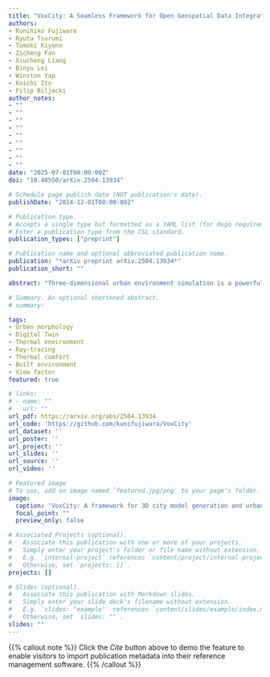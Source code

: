 ```yaml
---
title: "VoxCity: A Seamless Framework for Open Geospatial Data Integration, Grid-Based Semantic 3D City Model Generation, and Urban Environment Simulation"
authors:
- Kunihiko Fujiwara
- Ryuta Tsurumi
- Tomoki Kiyono
- Zicheng Fan
- Xiucheng Liang
- Binyu Lei
- Winston Yap
- Koichi Ito
- Filip Biljecki
author_notes:
- ""
- ""
- ""
- ""
- ""
- ""
- ""
- ""
- ""
date: "2025-07-01T00:00:00Z"
doi: "10.48550/arXiv.2504.13934"

# Schedule page publish date (NOT publication's date).
publishDate: "2024-12-01T00:00:00Z"

# Publication type.
# Accepts a single type but formatted as a YAML list (for Hugo requirements).
# Enter a publication type from the CSL standard.
publication_types: ["preprint"]

# Publication name and optional abbreviated publication name.
publication: "*arXiv preprint arXiv:2504.13934*"
publication_short: ""

abstract: "Three-dimensional urban environment simulation is a powerful tool for informed urban planning. However, the intensive manual effort required to prepare input 3D city models has hindered its widespread adoption. To address this challenge, we present VoxCity, an open-source Python package that provides a one-stop solution for grid-based 3D city model generation and urban environment simulation for cities worldwide. VoxCity's `generator' subpackage automatically downloads building heights, tree canopy heights, land cover, and terrain elevation within a specified target area, and voxelizes buildings, trees, land cover, and terrain to generate an integrated voxel city model. The `simulator' subpackage enables users to conduct environmental simulations, including solar radiation and view index analyses. Users can export the generated models using several file formats compatible with external software, such as ENVI-met (INX), Blender, and Rhino (OBJ). We generated 3D city models for eight global cities, and demonstrated the calculation of solar irradiance, sky view index, and green view index. We also showcased microclimate simulation and 3D rendering visualization through ENVI-met and Rhino, respectively, through the file export function. Additionally, we reviewed openly available geospatial data to create guidelines to help users choose appropriate data sources depending on their target areas and purposes. VoxCity can significantly reduce the effort and time required for 3D city model preparation and promote the utilization of urban environment simulations. This contributes to more informed urban and architectural design that considers environmental impacts, and in turn, fosters sustainable and livable cities. VoxCity is released openly at https://github.com/kunifujiwara/VoxCity."

# Summary. An optional shortened abstract.
# summary: 

tags:
- Urban morphology
- Digital Twin
- Thermal environment
- Ray-tracing
- Thermal comfort
- Built environment
- View factor
featured: true

# links:
# - name: ""
#   url: ""
url_pdf: https://arxiv.org/abs/2504.13934
url_code: 'https://github.com/kunifujiwara/VoxCity'
url_dataset: ''
url_poster: ''
url_project: ''
url_slides: ''
url_source: ''
url_video: ''

# Featured image
# To use, add an image named `featured.jpg/png` to your page's folder. 
image:
  caption: 'VoxCity: A framework for 3D city model generation and urban environment simulation'
  focal_point: ""
  preview_only: false

# Associated Projects (optional).
#   Associate this publication with one or more of your projects.
#   Simply enter your project's folder or file name without extension.
#   E.g. `internal-project` references `content/project/internal-project/index.md`.
#   Otherwise, set `projects: []`.
projects: []

# Slides (optional).
#   Associate this publication with Markdown slides.
#   Simply enter your slide deck's filename without extension.
#   E.g. `slides: "example"` references `content/slides/example/index.md`.
#   Otherwise, set `slides: ""`.
slides: ""
---
```


{{% callout note %}}
Click the *Cite* button above to demo the feature to enable visitors to import publication metadata into their reference management software.
{{% /callout %}}
